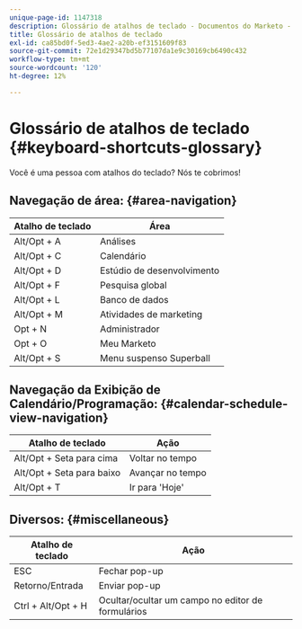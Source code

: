 ```yaml
---
unique-page-id: 1147318
description: Glossário de atalhos de teclado - Documentos do Marketo - Documentação do produto
title: Glossário de atalhos de teclado
exl-id: ca85bd0f-5ed3-4ae2-a20b-ef3151609f83
source-git-commit: 72e1d29347bd5b77107da1e9c30169cb6490c432
workflow-type: tm+mt
source-wordcount: '120'
ht-degree: 12%

---
```


# Glossário de atalhos de teclado {#keyboard-shortcuts-glossary}

Você é uma pessoa com atalhos do teclado? Nós te cobrimos!

## Navegação de área: {#area-navigation}

| Atalho de teclado | Área |
|---|---|
| Alt/Opt + A | Análises |
| Alt/Opt + C | Calendário |
| Alt/Opt + D | Estúdio de desenvolvimento |
| Alt/Opt + F | Pesquisa global |
| Alt/Opt + L | Banco de dados |
| Alt/Opt + M | Atividades de marketing |
| Opt + N | Administrador |
| Opt + O | Meu Marketo |
| Alt/Opt + S | Menu suspenso Superball |

## Navegação da Exibição de Calendário/Programação:  {#calendar-schedule-view-navigation}

| Atalho de teclado | Ação |
|---|---|
| Alt/Opt + Seta para cima | Voltar no tempo |
| Alt/Opt + Seta para baixo | Avançar no tempo |
| Alt/Opt + T | Ir para &#39;Hoje&#39; |

## Diversos: {#miscellaneous}

| Atalho de teclado | Ação |
|---|---|
| ESC | Fechar pop-up |
| Retorno/Entrada | Enviar pop-up |
| Ctrl + Alt/Opt + H | Ocultar/ocultar um campo no editor de formulários |
